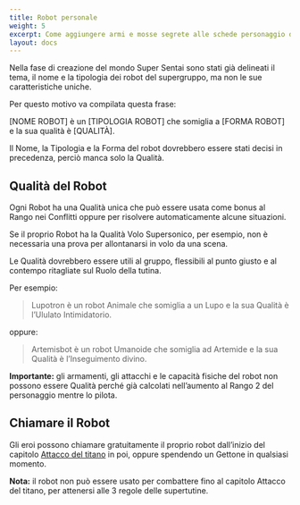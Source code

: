 ```yaml
---
title: Robot personale
weight: 5
excerpt: Come aggiungere armi e mosse segrete alle schede personaggio di Copper Sentai.
layout: docs
---
```

Nella fase di creazione del mondo Super Sentai sono stati già delineati il tema, il nome e la tipologia dei robot del supergruppo, ma non le sue caratteristiche uniche.

Per questo motivo va compilata questa frase:

\[NOME ROBOT] è un \[TIPOLOGIA ROBOT] che somiglia a \[FORMA ROBOT] e la sua qualità è \[QUALITÀ].

Il Nome, la Tipologia e la Forma del robot dovrebbero essere stati decisi in precedenza, perciò manca solo la Qualità.

## Qualità del Robot

Ogni Robot ha una Qualità unica che può essere usata come bonus al Rango nei Conflitti oppure per risolvere automaticamente alcune situazioni.

Se il proprio Robot ha la Qualità Volo Supersonico, per esempio, non è necessaria una prova per allontanarsi in volo da una scena.

Le Qualità dovrebbero essere utili al gruppo, flessibili al punto giusto e al contempo ritagliate sul Ruolo della tutina.

Per esempio:

> Lupotron è un robot Animale che somiglia a un Lupo e la sua Qualità è l’Ululato Intimidatorio.

oppure:

> Artemisbot è un robot Umanoide che somiglia ad Artemide e la sua Qualità è l’Inseguimento divino.

<div class="important"><strong>Importante:</strong> gli armamenti, gli attacchi e le capacità fisiche del robot non possono essere Qualità perché già calcolati nell’aumento al Rango 2 del personaggio mentre lo pilota.</div>

## Chiamare il Robot

Gli eroi possono chiamare gratuitamente il proprio robot dall’inizio del capitolo [Attacco del titano](manuale/struttura-episodi/capitolo-4/) in poi, oppure spendendo un Gettone in qualsiasi momento.

<div class="note"><strong>Nota:</strong> il robot non può essere usato per combattere fino al capitolo Attacco del titano, per attenersi alle 3 regole delle supertutine.</div>
